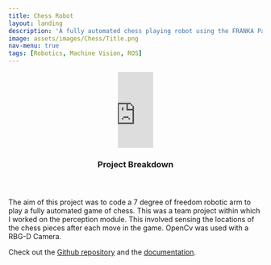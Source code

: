 ```yaml
---
title: Chess Robot
layout: landing
description: 'A fully automated chess playing robot using the FRANKA Panda arm.'
image: assets/images/Chess/Title.png
nav-menu: true
tags: [Robotics, Machine Vision, ROS]
---
```



<!-- Main -->
<div id="main">

<!-- One -->
<section id="one">
	<div class="inner">
    <div class="video-frame">
      <p align = "center">
        <iframe width=70vw src="https://player.vimeo.com/video/291377091" frameborder="0" webkitallowfullscreen="" mozallowfullscreen="" allowfullscreen="" ></iframe>
      </p>
    </div>
  </div>
</section>

<!-- Two -->
<section id="two" class="spotlights">
	<section>
		<div class="content">
			<div class="inner">
				<header class="major">
					<h3>Project Breakdown</h3>
				</header>
				<p>The aim of this project was to code a 7 degree of freedom robotic arm to play a fully automated game of chess. This was a team project within which I worked on the perception module. This involved sensing the locations of the chess pieces after each move in the game. OpenCv was used with a RBG-D Camera.</p>
        <p>Check out the <a href="https://github.com/nebbles/DE3-ROB1-CHESS">Github repository</a> and the <a href="https://de3-rob1-chess.readthedocs.io/en/latest/">documentation</a>.</p>
			</div>
		</div>
	</section>
</section>
